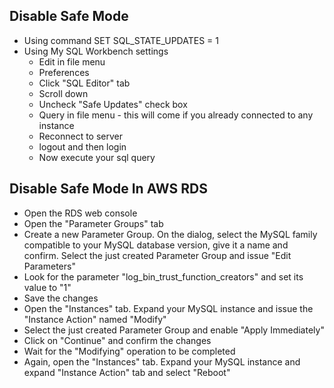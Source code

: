 ## Disable Safe Mode
* Using command SET SQL_STATE_UPDATES = 1
* Using My SQL Workbench settings
	* Edit in file menu
	* Preferences
	* Click "SQL Editor" tab
	* Scroll down
	* Uncheck "Safe Updates" check box
	* Query in file menu - this will come if you already connected to any instance
	* Reconnect to server
	* logout and then login
	* Now execute your sql query
	
## Disable Safe Mode In AWS RDS
* Open the RDS web console
* Open the "Parameter Groups" tab
* Create a new Parameter Group. On the dialog, select the MySQL family compatible to your MySQL database version, give it a name and confirm. Select the just created Parameter Group and issue "Edit Parameters"
* Look for the parameter "log_bin_trust_function_creators" and set its value to "1"
* Save the changes
* Open the "Instances" tab. Expand your MySQL instance and issue the "Instance Action" named "Modify"
* Select the just created Parameter Group and enable "Apply Immediately"
* Click on "Continue" and confirm the changes
* Wait for the "Modifying" operation to be completed
* Again, open the "Instances" tab. Expand your MySQL instance and expand "Instance Action" tab and select "Reboot"